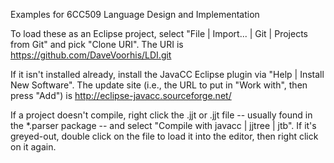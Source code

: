 Examples for 6CC509 Language Design and Implementation 

To load these as an Eclipse project, select "File | Import... | Git | Projects from Git" and pick "Clone URI". The URI is https://github.com/DaveVoorhis/LDI.git

If it isn't installed already, install the JavaCC Eclipse plugin via "Help | Install New Software". The update site (i.e., the URL to put in "Work with", then press "Add") is http://eclipse-javacc.sourceforge.net/

If a project doesn't compile, right click the .jjt or .jjt file -- usually found in the \*.parser package -- and select "Compile with javacc | jjtree | jtb". If it's greyed-out, double click on the file to load it into the editor, then right click on it again. 
